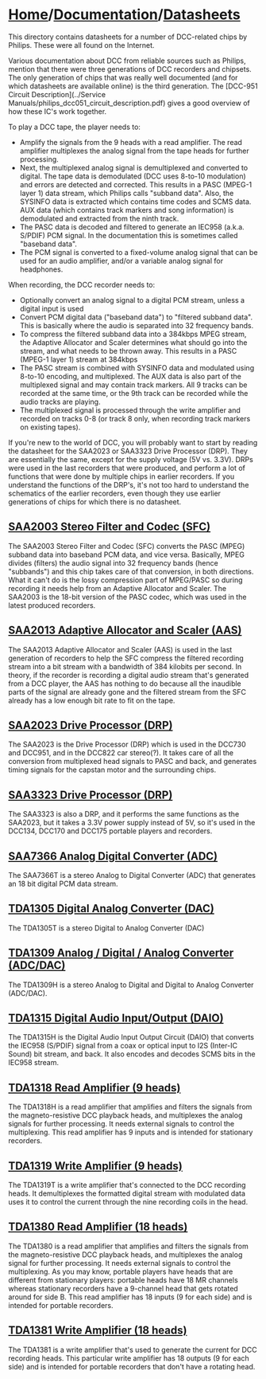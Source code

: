 # [Home](../..)/[Documentation](..)/[Datasheets](.)
This directory contains datasheets for a number of DCC-related chips by Philips. These were all found on the Internet.

Various documentation about DCC from reliable sources such as Philips, mention that there were three generations of DCC recorders and chipsets. The only generation of chips that was really well documented (and for which datasheets are available online) is the third generation. The [DCC-951 Circuit Description](../Service Manuals/philips_dcc051_circuit_description.pdf) gives a good overview of how these IC's work together.

To play a DCC tape, the player needs to:

- Amplify the signals from the 9 heads with a read amplifier. The read amplifier multiplexes the analog signal from the tape heads for further processing.
- Next, the multiplexed analog signal is demultiplexed and converted to digital. The tape data is demodulated (DCC uses 8-to-10 modulation) and errors are detected and corrected. This results in a PASC (MPEG-1 layer 1) data stream, which Philips calls "subband data". Also, the SYSINFO data is extracted which contains time codes and SCMS data. AUX data (which contains track markers and song information) is demodulated and extracted from the ninth track.
- The PASC data is decoded and filtered to generate an IEC958 (a.k.a. S/PDIF) PCM signal. In the documentation this is sometimes called "baseband data".
- The PCM signal is converted to a fixed-volume analog signal that can be used for an audio amplifier, and/or a variable analog signal for headphones.

When recording, the DCC recorder needs to:

- Optionally convert an analog signal to a digital PCM stream, unless a digital input is used
- Convert PCM digital data ("baseband data") to "filtered subband data". This is basically where the audio is separated into 32 frequency bands.
- To compress the filtered subband data into a 384kbps MPEG stream, the Adaptive Allocator and Scaler determines what should go into the stream, and what needs to be thrown away. This results in a PASC (MPEG-1 layer 1) stream at 384kbps
- The PASC stream is combined with SYSINFO data and modulated using 8-to-10 encoding, and multiplexed. The AUX data is also part of the multiplexed signal and may contain track markers. All 9 tracks can be recorded at the same time, or the 9th track can be recorded while the audio tracks are playing.
- The multiplexed signal is processed through the write amplifier and recorded on tracks 0-8 (or track 8 only, when recording track markers on existing tapes).

If you're new to the world of DCC, you will probably want to start by reading the datasheet for the SAA2023 or SAA3323 Drive Processor (DRP). They are essentially the same, except for the supply voltage (5V vs. 3.3V). DRPs were used in the last recorders that were produced, and perform a lot of functions that were done by multiple chips in earlier recorders. If you understand the functions of the DRP's, it's not too hard to understand the schematics of the earlier recorders, even though they use earlier generations of chips for which there is no datasheet.  

## [SAA2003 Stereo Filter and Codec (SFC)](./SAA2003.pdf)
The SAA2003 Stereo Filter and Codec (SFC) converts the PASC (MPEG) subband data into baseband PCM data, and vice versa. Basically, MPEG divides (filters) the audio signal into 32 frequency bands (hence "subbands") and this chip takes care of that conversion, in both directions. What it can't do is the lossy compression part of MPEG/PASC so during recording it needs help from an Adaptive Allocator and Scaler. The SAA2003 is the 18-bit version of the PASC codec, which was used in the latest produced recorders.

## [SAA2013 Adaptive Allocator and Scaler (AAS)](./SAA2013.pdf)
The SAA2013 Adaptive Allocator and Scaler (AAS) is used in the last generation of recorders to help the SFC compress the filtered recording stream into a bit stream with a bandwidth of 384 kilobits per second. In theory, if the recorder is recording a digital audio stream that's generated from a DCC player, the AAS has nothing to do because all the inaudible parts of the signal are already gone and the filtered stream from the SFC already has a low enough bit rate to fit on the tape.

## [SAA2023 Drive Processor (DRP)](./SAA2023.pdf)
The SAA2023 is the Drive Processor (DRP) which is used in the DCC730 and DCC951, and in the DCC822 car stereo(?). It takes care of all the conversion from multiplexed head signals to PASC and back, and generates timing signals for the capstan motor and the surrounding chips.

## [SAA3323 Drive Processor (DRP)](./SAA3323.pdf)
The SAA3323 is also a DRP, and it performs the same functions as the SAA2023, but it takes a 3.3V power supply instead of 5V, so it's used in the DCC134, DCC170 and DCC175 portable players and recorders.

## [SAA7366 Analog Digital Converter (ADC)](./SAA7366T.pdf)
The SAA7366T is a stereo Analog to Digital Converter (ADC) that generates an 18 bit digital PCM data stream.

## [TDA1305 Digital Analog Converter (DAC)](./TDA1305T.pdf)
The TDA1305T is a stereo Digital to Analog Converter (DAC)

## [TDA1309 Analog / Digital / Analog Converter (ADC/DAC)](./TDA1309H.pdf)
The TDA1309H is a stereo Analog to Digital and Digital to Analog Converter (ADC/DAC).

## [TDA1315 Digital Audio Input/Output (DAIO)](./TDA1315H.pdf)
The TDA1315H is the Digital Audio Input Output Circuit (DAIO) that converts the IEC958 (S/PDIF) signal from a coax or optical input to I2S (Inter-IC Sound) bit stream, and back. It also encodes and decodes SCMS bits in the IEC958 stream.

## [TDA1318 Read Amplifier (9 heads)](./TDA1318.pdf)
The TDA1318H is a read amplifier that amplifies and filters the signals from the magneto-resistive DCC playback heads, and multiplexes the analog signals for further processing. It needs external signals to control the multiplexing. This read amplifier has 9 inputs and is intended for stationary recorders.

## [TDA1319 Write Amplifier (9 heads)](./TDA1319.pdf)
The TDA1319T is a write amplifier that's connected to the DCC recording heads. It demultiplexes the formatted digital stream with modulated data uses it to control the current through the nine recording coils in the head.

## [TDA1380 Read Amplifier (18 heads)](./TDA1380.pdf)
The TDA1380 is a read amplifier that amplifies and filters the signals from the magneto-resistive DCC playback heads, and multiplexes the analog signal for further processing. It needs external signals to control the multiplexing. As you may know, portable players have heads that are different from stationary players: portable heads have 18 MR channels whereas stationary recorders have a 9-channel head that gets rotated around for side B. This read amplifier has 18 inputs (9 for each side) and is intended for portable recorders.

## [TDA1381 Write Amplifier (18 heads)](./TDA1381.pdf)
The TDA1381 is a write amplifier that's used to generate the current for DCC recording heads. This particular write amplifier has 18 outputs (9 for each side) and is intended for portable recorders that don't have a rotating head.
